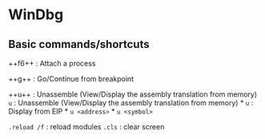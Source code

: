 # WinDbg

## Basic commands/shortcuts
++f6++ : Attach a process

++g++  : Go/Continue from breakpoint

++u++ : Unassemble (View/Display the assembly translation from memory)
`u` : Unassemble (View/Display the assembly translation from memory)
    * `u` : Display from EIP
    * `u <address>`
    * `u <symbol>`

`.reload /f` : reload modules 
`.cls` : clear screen

